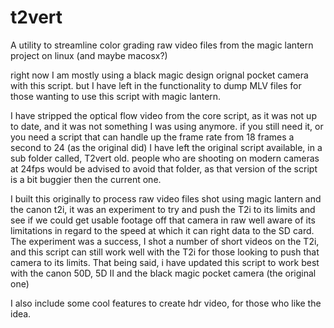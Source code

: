 # t2vert
A utility to streamline color grading raw video files from the magic lantern project on linux (and maybe macosx?)

right now I am mostly using a black magic design orignal pocket camera with this script. but I have left in the functionality
to dump MLV files for those wanting to use this script with magic lantern.  

I have stripped the optical flow video from the core script, as it was not up to date, and it was not something I was using anymore. if you still need it, or you need a script that can handle up the frame rate from 18 frames a second to 24 (as the original did) I have left the original script available, in a sub folder called, T2vert old.  people who are shooting on modern cameras at 24fps would be advised to avoid that folder, as that version of the script is a bit buggier then the current one.

I built this originally to process raw video files shot using magic lantern and the canon t2i, it was an experiment to try
and push the T2i to its limits and see if we could get usable footage off that camera in raw well aware of its limitations in
regard to the speed at which it can right data to the SD card.  The experiment was a success, I shot a number of short videos
on the T2i, and this script can still work well with the T2i for those looking to push that camera to its limits. That being
said, i have updated this script to work best with the canon 50D, 5D II and the black magic pocket camera (the original one)

I also include some cool features to create hdr video, for those who like the idea.
